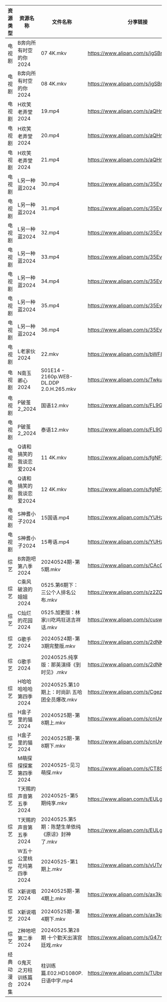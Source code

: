| 资源类型   | 资源名称            | 文件名称                                    | 分享链接                                 | 更新时间                |
| ------ | --------------- | --------------------------------------- | ------------------------------------ | ------------------- |
| 电视剧    | B奔向所有时空的你2024   | 07 4K.mkv                               | https://www.alipan.com/s/jgSBmrur6EC | 2024-05-25 14:05:13 |
| 电视剧    | B奔向所有时空的你2024   | 08 4K.mkv                               | https://www.alipan.com/s/jgSBmrur6EC | 2024-05-25 14:05:12 |
| 电视剧    | H欢笑老弄堂2024      | 19.mp4                                  | https://www.alipan.com/s/aQHrpgJiHnZ | 2024-05-25 00:05:43 |
| 电视剧    | H欢笑老弄堂2024      | 20.mp4                                  | https://www.alipan.com/s/aQHrpgJiHnZ | 2024-05-25 00:05:42 |
| 电视剧    | H欢笑老弄堂2024      | 21.mp4                                  | https://www.alipan.com/s/aQHrpgJiHnZ | 2024-05-25 00:05:42 |
| 电视剧    | L另一种蓝2024       | 30.mp4                                  | https://www.alipan.com/s/35EvvpwSGdk | 2024-05-25 22:06:12 |
| 电视剧    | L另一种蓝2024       | 31.mp4                                  | https://www.alipan.com/s/35EvvpwSGdk | 2024-05-25 22:06:11 |
| 电视剧    | L另一种蓝2024       | 32.mp4                                  | https://www.alipan.com/s/35EvvpwSGdk | 2024-05-25 22:06:11 |
| 电视剧    | L另一种蓝2024       | 33.mp4                                  | https://www.alipan.com/s/35EvvpwSGdk | 2024-05-25 22:06:11 |
| 电视剧    | L另一种蓝2024       | 34.mp4                                  | https://www.alipan.com/s/35EvvpwSGdk | 2024-05-25 22:06:10 |
| 电视剧    | L另一种蓝2024       | 35.mp4                                  | https://www.alipan.com/s/35EvvpwSGdk | 2024-05-25 22:06:10 |
| 电视剧    | L另一种蓝2024       | 36.mp4                                  | https://www.alipan.com/s/35EvvpwSGdk | 2024-05-25 22:06:10 |
| 电视剧    | L老家伙2024        | 22.mkv                                  | https://www.alipan.com/s/bWF8muEKVZh | 2024-05-25 20:08:47 |
| 电视剧    | N南玉卿心2024       | S01E14 - 2160p.WEB-DL.DDP 2.0.H.265.mkv | https://www.alipan.com/s/TwkuXQKfGqm | 2024-05-25 14:07:11 |
| 电视剧    | P破茧2_2024       | 国语12.mkv                                | https://www.alipan.com/s/FL9GZXhVoDa | 2024-05-25 14:08:12 |
| 电视剧    | P破茧2_2024       | 泰语12.mkv                                | https://www.alipan.com/s/FL9GZXhVoDa | 2024-05-25 14:08:12 |
| 电视剧    | Q请和搞笑的我谈恋爱2024  | 11 4K.mkv                               | https://www.alipan.com/s/fgNFxqmShaR | 2024-05-25 14:08:22 |
| 电视剧    | Q请和搞笑的我谈恋爱2024  | 12 4K.mkv                               | https://www.alipan.com/s/fgNFxqmShaR | 2024-05-25 14:08:22 |
| 电视剧    | S神耆小子2024       | 15国语.mp4                                | https://www.alipan.com/s/YUHzska9nMA | 2024-05-25 00:07:30 |
| 电视剧    | S神耆小子2024       | 15粤语.mp4                                | https://www.alipan.com/s/YUHzska9nMA | 2024-05-25 00:07:30 |
| 综艺     | B奔跑吧第八季2024     | 20240524期-第5期.mkv                       | https://www.alipan.com/s/CAcGkk8vZXT | 2024-05-25 00:09:01 |
| 综艺     | C乘风破浪的姐姐2024    | 0525.第6期下：三公个人排名公布.mkv                  | https://www.alipan.com/s/z2ZQFhKX5nR | 2024-05-25 14:09:57 |
| 综艺     | C灿烂的花园2024      | 0525.加更版：林家川吃鸡狂送吉祥话.mkv                 | https://www.alipan.com/s/cusw5oJaLFV | 2024-05-25 14:10:03 |
| 综艺     | G歌手2024         | 20240524期-第3期完整版.mkv                    | https://www.alipan.com/s/2dNKCR1mK3D | 2024-05-25 00:09:39 |
| 综艺     | G歌手2024         | 20240525.纯享版：那英演绎《到时见》.mkv              | https://www.alipan.com/s/2dNKCR1mK3D | 2024-05-25 14:10:10 |
| 综艺     | H哈哈哈哈哈第四季2024   | 20240525.第10期上：时尚趴 五哈团全员爆改.mkv          | https://www.alipan.com/s/CgezbEPvmVp | 2024-05-25 14:10:13 |
| 综艺     | H盒子里的猫2024      | 20240525期-第8期上.mkv                      | https://www.alipan.com/s/cnUw8UeQ7bS | 2024-05-25 14:10:24 |
| 综艺     | H盒子里的猫2024      | 20240525期-第8期下.mkv                      | https://www.alipan.com/s/cnUw8UeQ7bS | 2024-05-25 14:10:23 |
| 综艺     | M萌探探探案第四季2024   | 20240525-见习萌探.mkv                       | https://www.alipan.com/s/CT8S7QehFWz | 2024-05-25 14:10:38 |
| 综艺     | T天赐的声音第五季2024   | 20240525-第5期纯享.mkv                      | https://www.alipan.com/s/EULgZTroyjo | 2024-05-25 14:11:17 |
| 综艺     | T天赐的声音第五季2024   | 20240525.第5期：陈楚生单依纯《原谅》封神了.mkv          | https://www.alipan.com/s/EULgZTroyjo | 2024-05-25 14:11:16 |
| 综艺     | W五十公里桃花坞第四季2024 | 20240525-第1期上.mkv                       | https://www.alipan.com/s/vUTvQycFkAZ | 2024-05-25 14:11:19 |
| 综艺     | X新说唱2024        | 20240525期-第4期上.mkv                      | https://www.alipan.com/s/ax3krBHPWuN | 2024-05-25 20:14:20 |
| 综艺     | X新说唱2024        | 20240525期-第4期下.mkv                      | https://www.alipan.com/s/ax3krBHPWuN | 2024-05-25 20:14:20 |
| 综艺     | Z种地吧第二季2024     | 20240525.第28期 十个勤天出演宫廷戏.mkv             | https://www.alipan.com/s/G47r6Pn4GFV | 2024-05-25 14:11:51 |
| 经典动漫合集 | G鬼灭之刃柱训练篇2024   | 柱训练篇.E02.HD1080P.日语中字.mp4               | https://www.alipan.com/s/TUbwt4s24F2 | 2024-05-25 00:14:29 |
